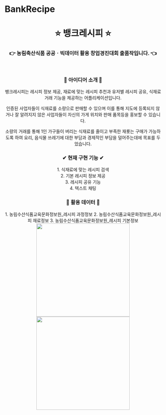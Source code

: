 # BankRecipe

<h1 align="center"><strong> ⭐️ 뱅크레시피 ⭐️ </h1>

<h3 align="center">👉 농림축산식품 공공ㆍ빅데이터 활용 창업경진대회 출품작입니다. 👈</a></strong></h3>

<br>

<h3 align="center"> 🎈 아이디어 소개 🎈 </h3>

<div align="center">
뱅크레시피는 레시피 정보 제공, 재료에 맞는 레시피 추천과 유저별 레시피 공유, 식재료 거래 기능을 제공하는 어플리케이션입니다.<br>

인증된 사업자들이 식재료를 소량으로 판매할 수 있으며 이를 통해 지도에 등록되지 않거나 잘 알려지지 않은 사업자들이 자신의 가게 위치와 판매 품목등을 홍보할 수 있습니다.<br>

소량의 거래를 통해 1인 가구들이 버리는 식재료를 줄이고 부족한 재룟는 구매가 가능하도록 하여 요리, 음식물 쓰레기에 대한 부담과 경제적인 부담을 덜어주는데에 목표를 두었습니다.<br>
</div>

<h3 align="center"> ✔ 현재 구현 기능 ✔ </h3>
<div align="center">
1. 식재료에 맞는 레시피 검색<br>
2. 기본 레시피 정보 제공<br>
3. 레시피 공유 기능<br>
4. 텍스트 채팅<br>
</div>

<h3 align="center"> 🤍 활용 데이터 🤍 </h3>
<div align="center">
1. 농림수산식품교육문화정보원_레시피 과정정보
2. 농림수산식품교육문화정보원_레시피 재료정보
3. 농림수산식품교육문화정보원_레시피 기본정보
</div>
<div align="center">
<img src="https://github.com/serioushyeon/BankRecipe/assets/108039053/9af0f10c-a944-43aa-b336-f973fb3a649c.jpg" width="300">
<img src = "https://github.com/serioushyeon/BankRecipe/assets/108039053/c0a719f4-db6a-4479-9cef-a2cf08e35d1b.jpg" width="300">
</div>
